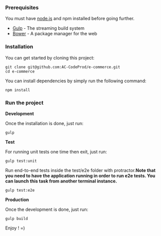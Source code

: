 ### Prerequisites
You must have [node.js](http://nodejs.org/) and npm installed before going further.

* [Gulp](http://gulpjs.com/) - The streaming build system
* [Bower](http://bower.io/) - A package manager for the web

### Installation
You can get started by cloning this project:

```
git clone git@github.com:AC-CodeProd/e-commerce.git
cd e-commerce
```

You can install dependencies by simply run the following command:

```
npm install
```

### Run the project 

**Development**

Once the installation is done, just run:

```
gulp
```
**Test**

For running unit tests one time then exit, just run:
```
gulp test:unit
```
Run end-to-end tests inside the test/e2e folder with protractor.**Note that you need to have the application running in order to run e2e tests. You can launch this task from another terminal instance.**
```
gulp test:e2e
```

**Production**

Once the development is done, just run:

```
gulp build
```

Enjoy ! =)